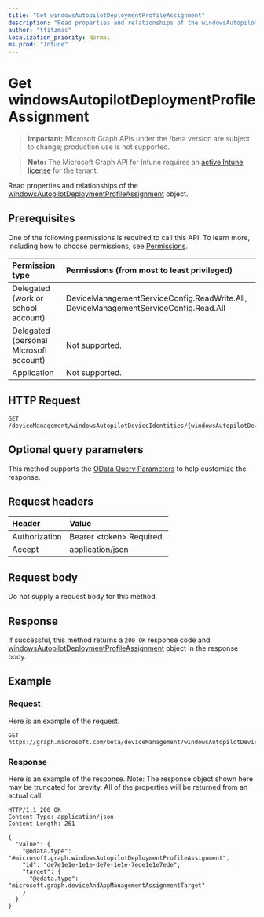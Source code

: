 ```yaml
---
title: "Get windowsAutopilotDeploymentProfileAssignment"
description: "Read properties and relationships of the windowsAutopilotDeploymentProfileAssignment object."
author: "tfitzmac"
localization_priority: Normal
ms.prod: "Intune"
---
```


# Get windowsAutopilotDeploymentProfileAssignment

> **Important:** Microsoft Graph APIs under the /beta version are subject to change; production use is not supported.

> **Note:** The Microsoft Graph API for Intune requires an [active Intune license](https://go.microsoft.com/fwlink/?linkid=839381) for the tenant.

Read properties and relationships of the [windowsAutopilotDeploymentProfileAssignment](../resources/intune-enrollment-windowsautopilotdeploymentprofileassignment.md) object.

## Prerequisites
One of the following permissions is required to call this API. To learn more, including how to choose permissions, see [Permissions](/graph/permissions-reference).

|Permission type|Permissions (from most to least privileged)|
|:---|:---|
|Delegated (work or school account)|DeviceManagementServiceConfig.ReadWrite.All, DeviceManagementServiceConfig.Read.All|
|Delegated (personal Microsoft account)|Not supported.|
|Application|Not supported.|

## HTTP Request
<!-- {
  "blockType": "ignored"
}
-->
``` http
GET /deviceManagement/windowsAutopilotDeviceIdentities/{windowsAutopilotDeviceIdentityId}/deploymentProfile/assignments/{windowsAutopilotDeploymentProfileAssignmentId}
```

## Optional query parameters
This method supports the [OData Query Parameters](https://docs.microsoft.com/en-us/graph/query-parameters) to help customize the response.

## Request headers
|Header|Value|
|:---|:---|
|Authorization|Bearer &lt;token&gt; Required.|
|Accept|application/json|

## Request body
Do not supply a request body for this method.

## Response
If successful, this method returns a `200 OK` response code and [windowsAutopilotDeploymentProfileAssignment](../resources/intune-enrollment-windowsautopilotdeploymentprofileassignment.md) object in the response body.

## Example

### Request
Here is an example of the request.
``` http
GET https://graph.microsoft.com/beta/deviceManagement/windowsAutopilotDeviceIdentities/{windowsAutopilotDeviceIdentityId}/deploymentProfile/assignments/{windowsAutopilotDeploymentProfileAssignmentId}
```

### Response
Here is an example of the response. Note: The response object shown here may be truncated for brevity. All of the properties will be returned from an actual call.
``` http
HTTP/1.1 200 OK
Content-Type: application/json
Content-Length: 261

{
  "value": {
    "@odata.type": "#microsoft.graph.windowsAutopilotDeploymentProfileAssignment",
    "id": "de7e1e1e-1e1e-de7e-1e1e-7ede1e1e7ede",
    "target": {
      "@odata.type": "microsoft.graph.deviceAndAppManagementAssignmentTarget"
    }
  }
}
```





